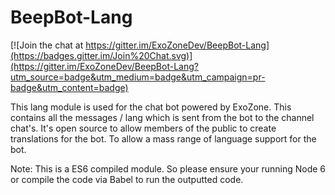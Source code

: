 # BeepBot-Lang

[![Join the chat at https://gitter.im/ExoZoneDev/BeepBot-Lang](https://badges.gitter.im/Join%20Chat.svg)](https://gitter.im/ExoZoneDev/BeepBot-Lang?utm_source=badge&utm_medium=badge&utm_campaign=pr-badge&utm_content=badge)

This lang module is used for the chat bot powered by ExoZone. This contains all the messages / lang which is sent from the bot to the channel chat's.
It's open source to allow members of the public to create translations for the bot. To allow a mass range of language support for the bot.

Note: This is a ES6 compiled module. So please ensure your running Node 6 or compile the code via Babel to run the outputted code.
